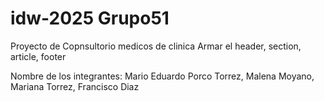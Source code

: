 # idw-2025 Grupo51
Proyecto de Copnsultorio medicos de clinica 
Armar el header, section, article, footer 

Nombre de los integrantes: Mario Eduardo Porco Torrez, Malena Moyano, Mariana Torrez, Francisco Diaz
